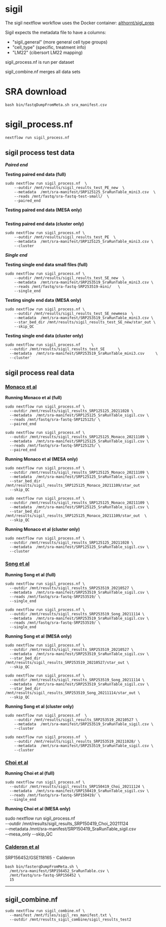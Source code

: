 # sigil
The sigil nextflow workflow uses the Docker container:  [althornt/sigl_prep](https://hub.docker.com/r/althornt/sigl_prep)

Sigil expects the metadata file to have a columns:
- "sigil_general" (more general cell type groups)
- "cell_type" (specific, treatment info)
- "LM22" (cibersort LM22 mapping)

sigil_process.nf is run per dataset

sigil_combine.nf merges all data sets

# SRA download

`bash bin/fastqDumpFromMeta.sh sra_manifest.csv`

# sigil_process.nf
`nextflow run sigil_process.nf`

## sigil process test data

_**Paired end**_


**Testing paired end data (full)**
```
sudo nextflow run sigil_process.nf  \
    --outdir /mnt/results/sigil_results_test_PE_new  \
    --metadata  /mnt/sra-manifest/SRP125125_SraRunTable_mini3.csv  \
    --reads /mnt/fastq/sra-fastq-test-small/  \
    --paired_end
```

**Testing paired end data (MESA only)**

```
```


**Testing paired end data (cluster only)**
```
sudo nextflow run sigil_process.nf \
    --outdir /mnt/results/sigil_results_test_PE  \
    --metadata  /mnt/sra-manifest/SRP125125_SraRunTable_mini3.csv \
    --cluster
```


_**Single end**_

**Testing single end data small files (full)**
```
sudo nextflow run sigil_process.nf \
    --outdir /mnt/results/sigil_results_test_SE_new  \
    --metadata  /mnt/sra-manifest/SRP253519_SraRunTable_mini3.csv \
    --reads /mnt/fastq/sra-fastq-SRP253519-mini/   \
    --single_end
```

**Testing single end data (MESA only)**

```
sudo nextflow run sigil_process.nf \
    --outdir /mnt/results/sigil_results_test_SE_newmesa  \
    --metadata  /mnt/sra-manifest/SRP253519_SraRunTable_mini3.csv \
    --star_bed_dir /mnt/results/sigil_results_test_SE_new/star_out \
    --skip_QC
```

**Testing single end data (cluster only)**
```
sudo nextflow run sigil_process.nf     \
  --outdir /mnt/results/sigil_results_test_SE      \
  --metadata  /mnt/sra-manifest/SRP253519_SraRunTable_mini3.csv     \
  --cluster`
```

## sigil process real data

### [Monaco et al](https://www.cell.com/cell-reports/pdf/S2211-1247(19)30059-2.pdf)
**Running Monaco et al (full)**
```
sudo nextflow run sigil_process.nf \
  --outdir /mnt/results/sigil_results_SRP125125_20211028 \
  --metadata  /mnt/sra-manifest/SRP125125_SraRunTable_sigil.csv \
  --reads /mnt/fastq/sra-fastq-SRP125125/ \
  --paired_end
```

```
sudo nextflow run sigil_process.nf \
  --outdir /mnt/results/sigil_results_SRP125125_Monaco_20211109 \
  --metadata  /mnt/sra-manifest/SRP125125_SraRunTable_sigil.csv \
  --reads /mnt/fastq/sra-fastq-SRP125125/ \
  --paired_end
```

**Running Monaco et al (MESA only)**
```
sudo nextflow run sigil_process.nf \
  --outdir /mnt/results/sigil_results_SRP125125_Monaco_20211109 \
  --metadata  /mnt/sra-manifest/SRP125125_SraRunTable_sigil.csv \
  --star_bed_dir /mnt/results/sigil_results_SRP125125_Monaco_20211109/star_out
  --skip_QC
```
```# new
sudo nextflow run sigil_process.nf \
  --outdir /mnt/results/sigil_results_SRP125125_Monaco_20211109 \
  --metadata  /mnt/sra-manifest/SRP125125_SraRunTable_sigil.csv \
  --star_bed_dir /mnt/results/sigil_results_SRP125125_Monaco_20211109/star_out  \
  --skip_QC
```

**Running Monaco et al (cluster only)**
```
sudo nextflow run sigil_process.nf \
  --outdir /mnt/results/sigil_results_SRP125125_20211028 \
  --metadata  /mnt/sra-manifest/SRP125125_SraRunTable_sigil.csv \
  --cluster
```

### [Song et al](https://www.sciencedirect.com/science/article/pii/S2211124719300592?via%3Dihub)

**Running Song et al (full)**

```
sudo nextflow run sigil_process.nf \
  --outdir /mnt/results/sigil_results_SRP253519_20210527 \
  --metadata  /mnt/sra-manifest/SRP253519_SraRunTable_sigil.csv \
  --reads /mnt/fastq/sra-fastq-SRP253519/ \
  --single_end
```

```
sudo nextflow run sigil_process.nf \
  --outdir /mnt/results/sigil_results_SRP253519_Song_20211114 \
  --metadata  /mnt/sra-manifest/SRP253519_SraRunTable_sigil.csv \
  --reads /mnt/fastq/sra-fastq-SRP253519/ \
  --single_end
```

**Running Song et al (MESA only)**

```
sudo nextflow run sigil_process.nf \
  --outdir /mnt/results/sigil_results_SRP253519_20210527 \
  --metadata  /mnt/sra-manifest/SRP253519_SraRunTable_sigil.csv \
  --star_bed_dir /mnt/results/sigil_results_SRP253519_20210527/star_out \
  --skip_QC
```
```
sudo nextflow run sigil_process.nf \
  --outdir /mnt/results/sigil_results_SRP253519_Song_20211114 \
  --metadata  /mnt/sra-manifest/SRP253519_SraRunTable_sigil.csv \
  --star_bed_dir /mnt/results/sigil_results_SRP253519_Song_20211114/star_out \
  --skip_QC

```

**Running Song et al (cluster only)**
```
sudo nextflow run sigil_process.nf  \
    --outdir /mnt/results/sigil_results_SRP253519_20210527 \
    --metadata  /mnt/sra-manifest/SRP253519_SraRunTable_sigil.csv \
    --cluster
```

```
sudo nextflow run sigil_process.nf  \
    --outdir /mnt/results/sigil_results_SRP253519_20211028/ \
    --metadata  /mnt/sra-manifest/SRP253519_SraRunTable_sigil.csv \
    --cluster
```


### [Choi et al](https://login.ezproxy.u-pec.fr/login?qurl=https://pubmed.ncbi.nlm.nih.gov%2f30395284%2f)
**Running Choi et al (full)**
```
sudo nextflow run sigil_process.nf \
  --outdir /mnt/results/sigil_results_SRP150419_Choi_20211124 \
  --metadata  /mnt/sra-manifest/SRP150419_SraRunTable_sigil.csv \
  --reads /mnt/fastq/sra-fastq-SRP150419/ \
  --single_end
```


**Running Choi et al (MESA only)**

sudo nextflow run sigil_process.nf \
  --outdir /mnt/results/sigil_results_SRP150419_Choi_20211124 \
  --metadata  /mnt/sra-manifest/SRP150419_SraRunTable_sigil.csv \
  --mesa_only
  --skip_QC


### [Calderon et al](link)

SRP156452/GSE118165 - Calderon

```
bash bin/fasterqDumpFromMeta.sh \
  /mnt/sra-manifest/SRP156452_SraRunTable.csv \
  /mnt/fastq/sra-fastq-SRP156452 \
  15
```

_____________________________________________________________________________________________

## sigil_combine.nf
```
sudo nextflow run sigil_combine.nf \
  --manifest /mnt/files/sigil_res_manifest.txt \
  --outdir /mnt/results_sigil_combine/sigil_results_test2
```
